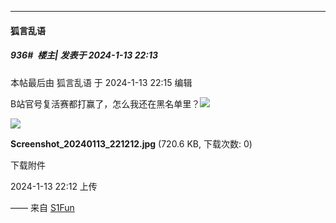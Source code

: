 
*****

####  狐言乱语  
##### 936#         楼主| 发表于 2024-1-13 22:13

 本帖最后由 狐言乱语 于 2024-1-13 22:15 编辑 

B站官号复活赛都打赢了，怎么我还在黑名单里？<img src="https://static.saraba1st.com/image/smiley/face2017/037.png" referrerpolicy="no-referrer">

<img src="https://img.saraba1st.com/forum/202401/13/221246rfs797m0379514kg.jpg" referrerpolicy="no-referrer">

<strong>Screenshot_20240113_221212.jpg</strong> (720.6 KB, 下载次数: 0)

下载附件

2024-1-13 22:12 上传

—— 来自 [S1Fun](https://s1fun.koalcat.com)

